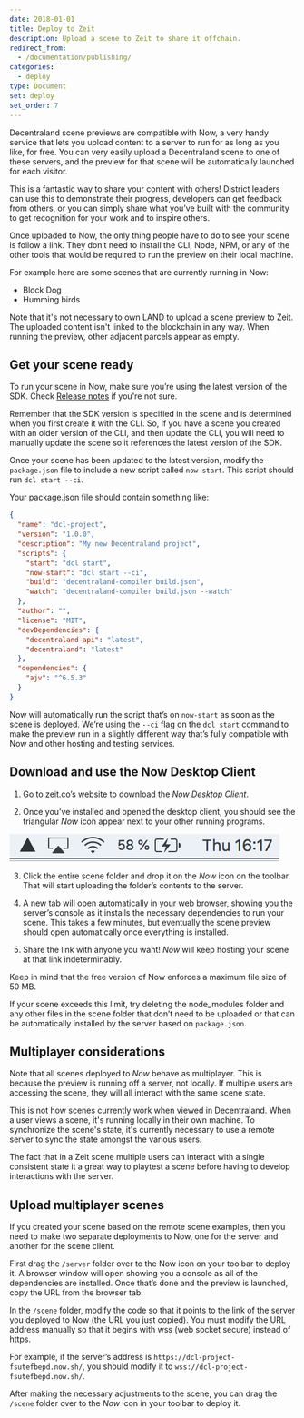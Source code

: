 ```yaml
---
date: 2018-01-01
title: Deploy to Zeit
description: Upload a scene to Zeit to share it offchain.
redirect_from:
  - /documentation/publishing/
categories:
  - deploy
type: Document
set: deploy
set_order: 7
---
```


Decentraland scene previews are compatible with Now, a very handy service that lets you upload content to a server to run for as long as you like, for free. You can very easily upload a Decentraland scene to one of these servers, and the preview for that scene will be automatically launched for each visitor.

This is a fantastic way to share your content with others! District leaders can use this to demonstrate their progress, developers can get feedback from others, or you can simply share what you’ve built with the community to get recognition for your work and to inspire others.

Once uploaded to Now, the only thing people have to do to see your scene is follow a link. They don’t need to install the CLI, Node, NPM, or any of the other tools that would be required to run the preview on their local machine.

For example here are some scenes that are currently running in Now:

- Block Dog
- Humming birds

Note that it's not necessary to own LAND to upload a scene preview to Zeit. The uploaded content isn't linked to the blockchain in any way. When running the preview, other adjacent parcels appear as empty.

## Get your scene ready

To run your scene in Now, make sure you’re using the latest version of the SDK. Check [Release notes]() if you're not sure.

Remember that the SDK version is specified in the scene and is determined when you first create it with the CLI. So, if you have a scene you created with an older version of the CLI, and then update the CLI, you will need to manually update the scene so it references the latest version of the SDK.

Once your scene has been updated to the latest version, modify the `package.json` file to include a new script called `now-start`. This script should run `dcl start --ci`.

Your package.json file should contain something like:

```json
{
  "name": "dcl-project",
  "version": "1.0.0",
  "description": "My new Decentraland project",
  "scripts": {
    "start": "dcl start",
    "now-start": "dcl start --ci",
    "build": "decentraland-compiler build.json",
    "watch": "decentraland-compiler build.json --watch"
  },
  "author": "",
  "license": "MIT",
  "devDependencies": {
    "decentraland-api": "latest",
    "decentraland": "latest"
  },
  "dependencies": {
    "ajv": "^6.5.3"
  }
}
```

Now will automatically run the script that’s on `now-start` as soon as the scene is deployed. We’re using the `--ci` flag on the `dcl start` command to make the preview run in a slightly different way that’s fully compatible with Now and other hosting and testing services.

## Download and use the Now Desktop Client

1. Go to [zeit.co’s website](https://zeit.co/now) to download the _Now Desktop Client_.

2. Once you’ve installed and opened the desktop client, you should see the triangular _Now_ icon appear next to your other running programs.

![](/images/media/now_deployment.png)

3. Click the entire scene folder and drop it on the _Now_ icon on the toolbar. That will start uploading the folder’s contents to the server.

4. A new tab will open automatically in your web browser, showing you the server’s console as it installs the necessary dependencies to run your scene. This takes a few minutes, but eventually the scene preview should open automatically once everything is installed.

5. Share the link with anyone you want! _Now_ will keep hosting your scene at that link indeterminably.

Keep in mind that the free version of Now enforces a maximum file size of 50 MB.

If your scene exceeds this limit, try deleting the node_modules folder and any other files in the scene folder that don’t need to be uploaded or that can be automatically installed by the server based on `package.json`.

## Multiplayer considerations

Note that all scenes deployed to _Now_ behave as multiplayer. This is because the preview is running off a server, not locally. If multiple users are accessing the scene, they will all interact with the same scene state.

This is not how scenes currently work when viewed in Decentraland. When a user views a scene, it's running locally in their own machine. To synchronize the scene's state, it's currently necessary to use a remote server to sync the state amongst the various users.

The fact that in a Zeit scene multiple users can interact with a single consistent state it a great way to playtest a scene before having to develop interactions with the server.

## Upload multiplayer scenes

If you created your scene based on the remote scene examples, then you need to make two separate deployments to Now, one for the server and another for the scene client.

First drag the `/server` folder over to the Now icon on your toolbar to deploy it. A browser window will open showing you a console as all of the dependencies are installed. Once that’s done and the preview is launched, copy the URL from the browser tab.

In the `/scene` folder, modify the code so that it points to the link of the server you deployed to Now (the URL you just copied). You must modify the URL address manually so that it begins with wss (web socket secure) instead of https.

For example, if the server’s address is `https://dcl-project-fsutefbepd.now.sh/`, you should modify it to `wss://dcl-project-fsutefbepd.now.sh/`.

After making the necessary adjustments to the scene, you can drag the `/scene` folder over to the _Now_ icon in your toolbar to deploy it.
